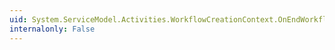 ```yaml
---
uid: System.ServiceModel.Activities.WorkflowCreationContext.OnEndWorkflowCompleted(System.IAsyncResult)
internalonly: False
---
```


